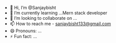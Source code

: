 - 👋 Hi, I’m @Sanjaybisht
- 🌱 I’m currently learning ...Mern stack developer
- 💞️ I’m looking to collaborate on ...
- 📫 How to reach me  - sanjaybisht133@gmail.com
- 😄 Pronouns: ...
- ⚡ Fun fact: ...

<!---
Sanjaythechamp/Sanjaythechamp is a ✨ special ✨ repository because its `README.md` (this file) appears on your GitHub profile.
You can click the Preview link to take a look at your changes.
--->

